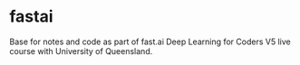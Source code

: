 # fastai
Base for notes and code as part of fast.ai Deep Learning for Coders V5 live course with University of Queensland.
